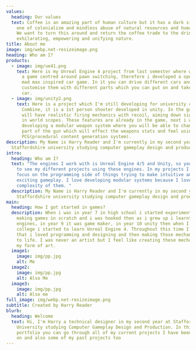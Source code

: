 ```yaml
---
values:
  heading: Our values
  text: Coffee is an amazing part of human culture but it has a dark side too –
    one of colonialism and mindless abuse of natural resources and human lives.
    We want to turn this around and return the coffee trade to the drink’s
    exhilarating, empowering and unifying nature.
title: About me
image: img/webp.net-resizeimage.png
heading: Who am I?
products:
  - image: img/ue41.png
    text: Here is my Unreal Engine 4 project from last semester where we had to make
      a game centred around pawn switching, therefore i developed a open world
      mad max inspired car game. In it you can drive different cars and
      customise them with different parts which you can put on and take off the
      car.
  - image: img/unity2.png
    text: Here is a project which I'm still developing for university called
      Combine, it is a 1st person shooter developed in unity. In the game you
      will have realistic firing mechanics with recoil, aiming down sights and
      in world scopes. These features are already in the game, next i will be
      developing a modular weapon system where you will be able to change every
      part of the gun which will effect the weapons stats and feel using a
      PCG(procedural content generation system).
description: My Name is Harry Reader and I'm currently in my second year at
  Staffordshire university studying computer gameplay design and production
intro:
  heading: Who am I?
  text: "The engines I work with is Unreal Engine 4/5 and Unity, so you can expect
    to see my different projects using these engines. In my projects I mainly
    focus on the programming side of things trying to make intuitive and
    exciting gameplay. I love developing modular systems because I love the
    complexity of them. "
  description: My Name is Harry Reader and I'm currently in my second year at
    Staffordshire university studying computer gameplay design and production
main:
  heading: How I got started in games?
  description: When i was in year 7 in high school i started experiments with
    making games in scratch and i was hooked then as i grew up i learnt more
    engines, in year 9 it was game maker, in year 10 unity then when I went to
    college i started to learn Unreal Engine 4. Throughout this time I learnt
    that i loved programming and designing and then making those mechanics come
    to life. I was never an artist but I feel like creating these mechanics was
    my form of art.
  image1:
    image: img/pp.jpg
    alt: Me
  image2:
    image: img/pp.jpg
    alt: Also Me
  image3:
    image: img/pp.jpg
    alt: Also me
full_image: img/webp.net-resizeimage.png
subtitle: Created by Harry Reader
blurb:
  heading: Welcome
  text: Hi, I'm Harry a technical designer in my second year at Staffordshire
    University studying Computer Gameplay Design and Production. In this
    portfolio you can go through all of my current projects I have been working
    on and also some of my past projects too
---
```

